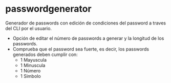 # passwordgenerator
Generador de passwords con edición de condiciones del password a traves del CLI por el usuario.

- Opción de editar el número de passwords a generar y la longitud de los passwords.
- Comprueba que el password sea fuerte, es decir, los passwords generados deben cumplir con:
  * 1 Mayuscula
  * 1 Minuscula
  * 1 Número
  * 1 Simbolo

